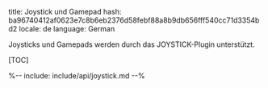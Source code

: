 title: Joystick und Gamepad
hash: ba96740412af0623e7c8b6eb2376d58febf88a8b9db656fff540cc71d3354bd2
locale: de
language: German

Joysticks und Gamepads werden durch das JOYSTICK-Plugin unterstützt.

[TOC]

%-- include: include/api/joystick.md --%